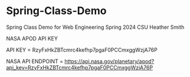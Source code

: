 # Spring-Class-Demo
Spring Class Demo for Web Engineering Spring 2024 CSU
Heather Smith

NASA APOD API KEY

API KEY = RzyFxHkZBTcmrc4kefhp7pgaF0PCCmxggWzjA76P

NASA API ENDPOINT = https://api.nasa.gov/planetary/apod?api_key=RzyFxHkZBTcmrc4kefhp7pgaF0PCCmxggWzjA76P
